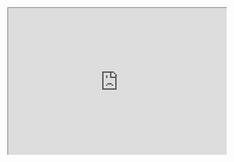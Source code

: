 <div style=" width: 100%; height:340;overflow: hidden; "><iframe src="https://widget.pkmer.cn/free/QuoteDay?user=a2e5899e-975e-4457-afd4-ec3ff7dcbc90&select-background=Color&theme-color=%239770EFFF&input-url=&theme=%E4%BE%BF%E7%AD%BE&select-theme=Note" allow="fullscreen" style=" height: 100%; width: 100%;"></iframe></div>                          